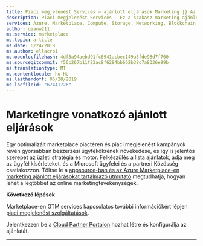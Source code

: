 ```yaml
---
title: Piaci megjelenést Services – ajánlott eljárások Marketing |} Az Azure
description: Piaci megjelenést Services – Ez a szakasz marketing ajánlott eljárásait ismerteti az Azure Marketplace-en a kiadók
services: Azure, Marketplace, Compute, Storage, Networking, Blockchain, Security
author: qianw211
ms.service: marketplace
ms.topic: article
ms.date: 6/24/2018
ms.author: ellacroi
ms.openlocfilehash: 4df5a94aebd91fc6941acbec149a5fde98d7f760
ms.sourcegitcommit: f56b267b11f23ac8f6284bb662b38c7a8336e99b
ms.translationtype: MT
ms.contentlocale: hu-HU
ms.lasthandoff: 06/28/2019
ms.locfileid: "67441726"
---
```

# <a name="marketing-best-practices"></a>Marketingre vonatkozó ajánlott eljárások

Egy optimalizált marketplace piactéren és piaci megjelenést kampányok révén gyorsabban beszerzési ügyfékökrének növekedése, és így is jelentős szerepet az üzleti stratégia és motor. Felkészülés a lista ajánlatok, adja meg az ügyfél kísérleteket, és a Microsoft ügyfelei és a partneri Közösség csatlakozzon. Töltse le a [appsource-ban és az Azure Marketplace-en marketing ajánlott eljárásokat tartalmazó útmutató](https://aka.ms/marketplacebestpractices) megtudhatja, hogyan lehet a legtöbbet az online marketingtevékenységek.

**Következő lépések**

Marketplace-en GTM services kapcsolatos további információkért lépjen [piaci megjelenést szolgáltatások](https://partner.microsoft.com/reach-customers/gtm).

Jelentkezzen be a [Cloud Partner Portalon](https://cloudpartner.azure.com) hozhat létre és konfigurálja az ajánlatát.

---